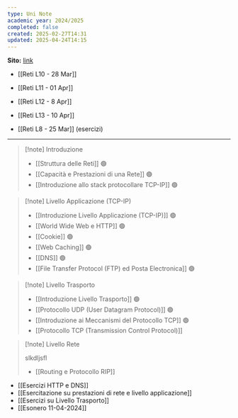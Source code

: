 ```yaml
---
type: Uni Note
academic year: 2024/2025
completed: false
created: 2025-02-27T14:31
updated: 2025-04-24T14:15
---
```

**Sito:** [link](https://classroom.google.com/c/MjEzMzIzMjE4MDBa)

- [[Reti L10 - 28 Mar]]
- [[Reti L11 - 01 Apr]]
- [[Reti L12 - 8 Apr]]
- [[Reti L13 - 10 Apr]]

- [[Reti L8 - 25 Mar]] (esercizi)

---

>[!note] Introduzione
>- [[Struttura delle Reti]] 🟢
>- [[Capacità e Prestazioni di una Rete]] 🟢
>- [[Introduzione allo stack protocollare TCP-IP]] 🟢

>[!note] Livello Applicazione (TCP-IP)
>- [[Introduzione Livello Applicazione (TCP-IP)]] 🟢
>- [[World Wide Web e HTTP]] 🟢
>- [[Cookie]] 🟢
>- [[Web Caching]] 🟢
>- [[DNS]] 🟢
>- [[File Transfer Protocol (FTP) ed Posta Electronica]] 🟢

>[!note] Livello Trasporto
>
>- [[Introduzione Livello Trasporto]] 🟢
>- [[Protocollo UDP (User Datagram Protocol)]] 🟢
>- [[Introduzione ai Meccanismi del Protocollo TCP]] 🟢
>- [[Protocollo TCP (Transmission Control Protocol)]]

>[!note] Livello Rete
>
>slkdljsfl
>- [[Routing e Protocollo RIP]]

- [[Esercizi HTTP e DNS]]
- [[Esercitazione su prestazioni di rete e livello applicazione]]
- [[Esercizi su Livello Trasporto]]
- [[Esonero 11-04-2024]]